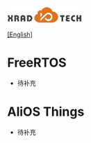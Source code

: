 
![](../../images/XRADIOTECHLOGO.png)

[[English]](index-en.md)

# FreeRTOS

* 待补充

# AliOS Things

* 待补充
